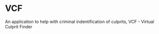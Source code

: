# VCF
An application to help with criminal indentification of culprits, VCF - Virtual Culprit Finder
